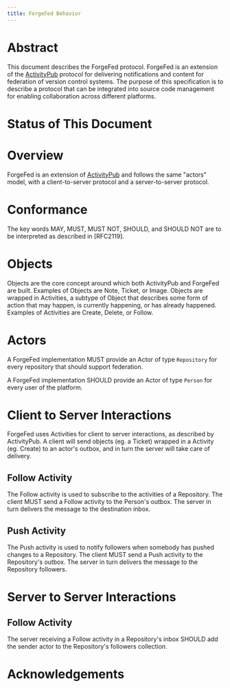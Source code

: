 ```yaml
---
title: ForgeFed Behavior
---
```


# Abstract

This document describes the ForgeFed protocol. ForgeFed is an extension of the
[ActivityPub](https://www.w3.org/TR/activitypub/) protocol for delivering
notifications and content for federation of version control systems.
The purpose of this specification is to describe a protocol that can be integrated
into source code management for enabling collaboration across different
platforms.

# Status of This Document

# Overview

ForgeFed is an extension of [ActivityPub](https://www.w3.org/TR/activitypub/)
and follows the same "actors" model, with a client-to-server protocol and a
server-to-server protocol.

# Conformance

The key words MAY, MUST, MUST NOT, SHOULD, and SHOULD NOT are to be interpreted
as described in [RFC2119].

# Objects

Objects are the core concept around which both ActivityPub and ForgeFed are built.
Examples of Objects are Note, Ticket, or Image.
Objects are wrapped in Activities, a subtype of Object that describes some form
of action that may happen, is currently happening, or has already happened.
Examples of Activities are Create, Delete, or Follow.

# Actors

A ForgeFed implementation MUST provide an Actor of type `Repository` for every
repository that should support federation.

A ForgeFed implementation SHOULD provide an Actor of type `Person` for every user
of the platform.

# Client to Server Interactions

ForgeFed uses Activities for client to server interactions, as described by
ActivityPub. A client will send objects (eg. a Ticket) wrapped in a Activity
(eg. Create) to an actor's outbox, and in turn the server will take care of
delivery.

## Follow Activity

The Follow activity is used to subscribe to the activities of a Repository.
The client MUST send a Follow activity to the Person's outbox. The server
in turn delivers the message to the destination inbox.

## Push Activity

The Push activity is used to notify followers when somebody has pushed changes
to a Repository.
The client MUST send a Push activity to the Repository's outbox. The server
in turn delivers the message to the Repository followers.

# Server to Server Interactions

## Follow Activity

The server receiving a Follow activity in a Repository's inbox SHOULD add the
sender actor to the Repository's followers collection.

# Acknowledgements

